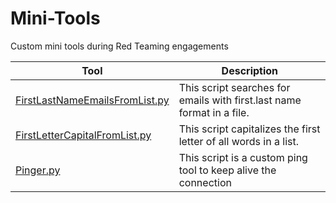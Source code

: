 # Mini-Tools
 Custom mini tools during Red Teaming engagements

| Tool | Description |
| ---- | ----------- |
|  [FirstLastNameEmailsFromList.py](/FirstLastNameEmailsFromList.py)    |  This script searches for emails with first.last name format in a file.  |
|  [FirstLetterCapitalFromList.py](/FirstLetterCapitalFromList.py)   |  This script capitalizes the first letter of all words in a list.  |
|  [Pinger.py](/Pinger.py)  | This script is a custom ping tool to keep alive the connection |
